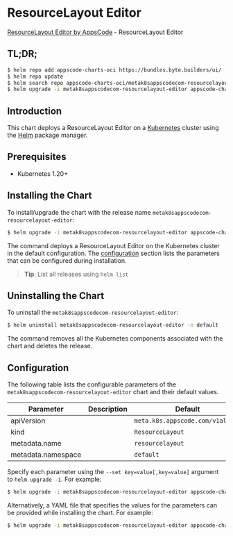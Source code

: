 # ResourceLayout Editor

[ResourceLayout Editor by AppsCode](https://appscode.com) - ResourceLayout Editor

## TL;DR;

```bash
$ helm repo add appscode-charts-oci https://bundles.byte.builders/ui/
$ helm repo update
$ helm search repo appscode-charts-oci/metak8sappscodecom-resourcelayout-editor --version=v0.11.0
$ helm upgrade -i metak8sappscodecom-resourcelayout-editor appscode-charts-oci/metak8sappscodecom-resourcelayout-editor -n default --create-namespace --version=v0.11.0
```

## Introduction

This chart deploys a ResourceLayout Editor on a [Kubernetes](http://kubernetes.io) cluster using the [Helm](https://helm.sh) package manager.

## Prerequisites

- Kubernetes 1.20+

## Installing the Chart

To install/upgrade the chart with the release name `metak8sappscodecom-resourcelayout-editor`:

```bash
$ helm upgrade -i metak8sappscodecom-resourcelayout-editor appscode-charts-oci/metak8sappscodecom-resourcelayout-editor -n default --create-namespace --version=v0.11.0
```

The command deploys a ResourceLayout Editor on the Kubernetes cluster in the default configuration. The [configuration](#configuration) section lists the parameters that can be configured during installation.

> **Tip**: List all releases using `helm list`

## Uninstalling the Chart

To uninstall the `metak8sappscodecom-resourcelayout-editor`:

```bash
$ helm uninstall metak8sappscodecom-resourcelayout-editor -n default
```

The command removes all the Kubernetes components associated with the chart and deletes the release.

## Configuration

The following table lists the configurable parameters of the `metak8sappscodecom-resourcelayout-editor` chart and their default values.

|     Parameter      | Description |                   Default                   |
|--------------------|-------------|---------------------------------------------|
| apiVersion         |             | <code>meta.k8s.appscode.com/v1alpha1</code> |
| kind               |             | <code>ResourceLayout</code>                 |
| metadata.name      |             | <code>resourcelayout</code>                 |
| metadata.namespace |             | <code>default</code>                        |


Specify each parameter using the `--set key=value[,key=value]` argument to `helm upgrade -i`. For example:

```bash
$ helm upgrade -i metak8sappscodecom-resourcelayout-editor appscode-charts-oci/metak8sappscodecom-resourcelayout-editor -n default --create-namespace --version=v0.11.0 --set apiVersion=meta.k8s.appscode.com/v1alpha1
```

Alternatively, a YAML file that specifies the values for the parameters can be provided while
installing the chart. For example:

```bash
$ helm upgrade -i metak8sappscodecom-resourcelayout-editor appscode-charts-oci/metak8sappscodecom-resourcelayout-editor -n default --create-namespace --version=v0.11.0 --values values.yaml
```
